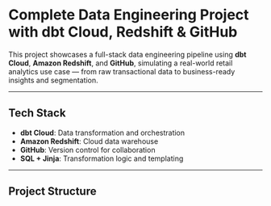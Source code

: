 #  Complete Data Engineering Project with dbt Cloud, Redshift & GitHub

This project showcases a full-stack data engineering pipeline using **dbt Cloud**, **Amazon Redshift**, and **GitHub**, simulating a real-world retail analytics use case — from raw transactional data to business-ready insights and segmentation.

---

##  Tech Stack

- **dbt Cloud**: Data transformation and orchestration
- **Amazon Redshift**: Cloud data warehouse
- **GitHub**: Version control for collaboration
- **SQL + Jinja**: Transformation logic and templating

---

##  Project Structure

